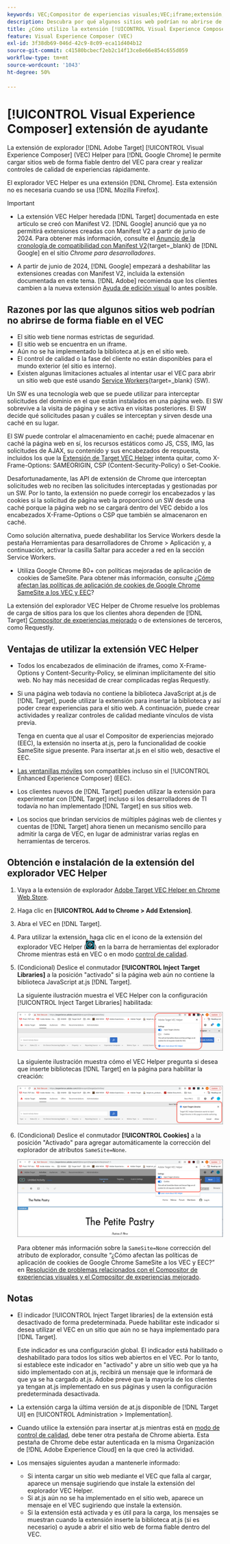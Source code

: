 ```yaml
---
keywords: VEC;Compositor de experiencias visuales;VEC;iframe;extensión;explorador
description: Descubra por qué algunos sitios web podrían no abrirse de forma fiable en el [!UICONTROL Visual Experience Composer] (VEC). La extensión del explorador VEC Helper le permite cargar sitios web de forma fiable dentro del VEC.
title: ¿Cómo utilizo la extensión [!UICONTROL Visual Experience Composer] (VEC) Helper?
feature: Visual Experience Composer (VEC)
exl-id: 3f38db69-046d-42c9-8c09-eca11d404b12
source-git-commit: c41580bcbecf2eb2c14f13ce8e66e854c655d059
workflow-type: tm+mt
source-wordcount: '1043'
ht-degree: 50%

---
```


# [!UICONTROL Visual Experience Composer] extensión de ayudante

La extensión de explorador [!DNL Adobe Target] [!UICONTROL Visual Experience Composer] (VEC) Helper para [!DNL Google Chrome] le permite cargar sitios web de forma fiable dentro del VEC para crear y realizar controles de calidad de experiencias rápidamente.

El explorador VEC Helper es una extensión [!DNL Chrome]. Esta extensión no es necesaria cuando se usa [!DNL Mozilla Firefox].

>[!IMPORTANT]
>
>* La extensión VEC Helper heredada [!DNL Target] documentada en este artículo se creó con Manifest V2. [!DNL Google] anunció que ya no permitirá extensiones creadas con Manifest V2 a partir de junio de 2024. Para obtener más información, consulte el [Anuncio de la cronología de compatibilidad con Manifest V2](https://developer.chrome.com/docs/extensions/develop/migrate/mv2-deprecation-timeline){target=_blank} de [!DNL Google] en el sitio *Chrome para desarrolladores*.
>
>* A partir de junio de 2024, [!DNL Google] empezará a deshabilitar las extensiones creadas con Manifest V2, incluida la extensión documentada en este tema. [!DNL Adobe] recomienda que los clientes cambien a la nueva extensión [Ayuda de edición visual](/help/main/c-experiences/c-visual-experience-composer/r-troubleshoot-composer/visual-editing-helper-extension.md) lo antes posible.

## Razones por las que algunos sitios web podrían no abrirse de forma fiable en el VEC

* El sitio web tiene normas estrictas de seguridad.
* El sitio web se encuentra en un iframe.
* Aún no se ha implementado la biblioteca at.js en el sitio web.
* El control de calidad o la fase del cliente no están disponibles para el mundo exterior (el sitio es interno).
* Existen algunas limitaciones actuales al intentar usar el VEC para abrir un sitio web que esté usando [Service Workers](https://developer.mozilla.org/es/docs/Web/API/Service_Worker_API){target=_blank} (SW).

Un SW es una tecnología web que se puede utilizar para interceptar solicitudes del dominio en el que están instalados en una página web. El SW sobrevive a la visita de página y se activa en visitas posteriores. El SW decide qué solicitudes pasan y cuáles se interceptan y sirven desde una caché en su lugar.

El SW puede controlar el almacenamiento en caché; puede almacenar en caché la página web en sí, los recursos estáticos como JS, CSS, IMG, las solicitudes de AJAX, su contenido y sus encabezados de respuesta, incluidos los que la [Extensión de Target VEC Helper](/help/main/c-experiences/c-visual-experience-composer/r-troubleshoot-composer/vec-helper-browser-extension.md) intenta quitar, como X-Frame-Options: SAMEORIGIN, CSP (Content-Security-Policy) o Set-Cookie.

Desafortunadamente, las API de extensión de Chrome que interceptan solicitudes web no reciben las solicitudes interceptadas y gestionadas por un SW. Por lo tanto, la extensión no puede corregir los encabezados y las cookies si la solicitud de página web la proporcionó un SW desde una caché porque la página web no se cargará dentro del VEC debido a los encabezados X-Frame-Options o CSP que también se almacenaron en caché.

Como solución alternativa, puede deshabilitar los Service Workers desde la pestaña Herramientas para desarrolladores de Chrome > Aplicación y, a continuación, activar la casilla Saltar para acceder a red en la sección Service Workers.

* Utiliza Google Chrome 80+ con políticas mejoradas de aplicación de cookies de SameSite. Para obtener más información, consulte [¿Cómo afectan las políticas de aplicación de cookies de Google Chrome SameSite a los VEC y EEC](/help/main/c-experiences/c-visual-experience-composer/r-troubleshoot-composer/issues-related-to-the-visual-experience-composer-vec-and-enhanced-experience-composer-eec.md#samesite)?

La extensión del explorador VEC Helper de Chrome resuelve los problemas de carga de sitios para los que los clientes ahora dependen de [!DNL Target] [Compositor de experiencias mejorado](/help/main/administrating-target/visual-experience-composer-set-up.md#eec) o de extensiones de terceros, como Requestly.

## Ventajas de utilizar la extensión VEC Helper

* Todos los encabezados de eliminación de iframes, como X-Frame-Options y Content-Security-Policy, se eliminan implícitamente del sitio web. No hay más necesidad de crear complicadas reglas Requestly.
* Si una página web todavía no contiene la biblioteca JavaScript at.js de [!DNL Target], puede utilizar la extensión para insertar la biblioteca y así poder crear experiencias para el sitio web. A continuación, puede crear actividades y realizar controles de calidad mediante vínculos de vista previa.

  Tenga en cuenta que al usar el Compositor de experiencias mejorado (EEC), la extensión no inserta at.js, pero la funcionalidad de cookie SameSite sigue presente. Para insertar at.js en el sitio web, desactive el EEC.

* [Las ventanillas móviles](/help/main/c-experiences/c-visual-experience-composer/mobile-viewports.md) son compatibles incluso sin el [!UICONTROL Enhanced Experience Composer] (EEC).
* Los clientes nuevos de [!DNL Target] pueden utilizar la extensión para experimentar con [!DNL Target] incluso si los desarrolladores de TI todavía no han implementado [!DNL Target] en sus sitios web.
* Los socios que brindan servicios de múltiples páginas web de clientes y cuentas de [!DNL Target] ahora tienen un mecanismo sencillo para admitir la carga de VEC, en lugar de administrar varias reglas en herramientas de terceros.

## Obtención e instalación de la extensión del explorador VEC Helper

1. Vaya a la extensión de explorador [Adobe Target VEC Helper en Chrome Web Store](https://chrome.google.com/webstore/detail/adobe-target-vec-helper/ggjpideecfnbipkacplkhhaflkdjagak).
1. Haga clic en **[!UICONTROL Add to Chrome > Add Extension]**.
1. Abra el VEC en [!DNL Target].
1. Para utilizar la extensión, haga clic en el icono de la extensión del explorador VEC Helper (![icono de VEC Helper](/help/main/c-experiences/c-visual-experience-composer/r-troubleshoot-composer/assets/vec-help-extension.png)) en la barra de herramientas del explorador Chrome mientras está en VEC o en modo [control de calidad](/help/main/c-activities/c-activity-qa/activity-qa.md).
1. (Condicional) Deslice el conmutador **[!UICONTROL Inject Target Libraries]** a la posición &quot;activado&quot; si la página web aún no contiene la biblioteca JavaScript at.js [!DNL Target].

   La siguiente ilustración muestra el VEC Helper con la configuración [!UICONTROL Inject Target Libraries] habilitada:

   ![VEC Helper 1](/help/main/c-experiences/c-visual-experience-composer/r-troubleshoot-composer/assets/vec-help-extension-1.png)

   La siguiente ilustración muestra cómo el VEC Helper pregunta si desea que inserte bibliotecas [!DNL Target] en la página para habilitar la creación:

   ![VEC Helper 2](/help/main/c-experiences/c-visual-experience-composer/r-troubleshoot-composer/assets/vec-helper.png)

1. (Condicional) Deslice el conmutador **[!UICONTROL Cookies]** a la posición &quot;Activado&quot; para agregar automáticamente la corrección del explorador de atributos `SameSite=None`.

   ![Alternan las cookies en la extensión del ayudante del VEC](/help/main/c-experiences/c-visual-experience-composer/r-troubleshoot-composer/assets/cookies-vec-helper.png)

   Para obtener más información sobre la `SameSite=None` corrección del atributo de explorador, consulte “¿Cómo afectan las políticas de aplicación de cookies de Google Chrome SameSite a los VEC y EEC?” en [Resolución de problemas relacionados con el Compositor de experiencias visuales y el Compositor de experiencias mejorado](/help/main/c-experiences/c-visual-experience-composer/r-troubleshoot-composer/issues-related-to-the-visual-experience-composer-vec-and-enhanced-experience-composer-eec.md#samesite).

## Notas

* El indicador [!UICONTROL Inject Target libraries] de la extensión está desactivado de forma predeterminada. Puede habilitar este indicador si desea utilizar el VEC en un sitio que aún no se haya implementado para [!DNL Target].

  Este indicador es una configuración global. El indicador está habilitado o deshabilitado para todos los sitios web abiertos en el VEC. Por lo tanto, si establece este indicador en &quot;activado&quot; y abre un sitio web que ya ha sido implementado con at.js, recibirá un mensaje que le informará de que ya se ha cargado at.js. Adobe prevé que la mayoría de los clientes ya tengan at.js implementado en sus páginas y usen la configuración predeterminada desactivada.

* La extensión carga la última versión de at.js disponible de [!DNL Target UI] en [!UICONTROL Administration > Implementation].
* Cuando utilice la extensión para insertar at.js mientras está en [modo de control de calidad](/help/main/c-activities/c-activity-qa/activity-qa.md), debe tener otra pestaña de Chrome abierta. Esta pestaña de Chrome debe estar autenticada en la misma Organización de [!DNL Adobe Experience Cloud] en la que creó la actividad.
* Los mensajes siguientes ayudan a mantenerle informado:

   * Si intenta cargar un sitio web mediante el VEC que falla al cargar, aparece un mensaje sugiriendo que instale la extensión del explorador VEC Helper.
   * Si at.js aún no se ha implementado en el sitio web, aparece un mensaje en el VEC sugiriendo que instale la extensión.
   * Si la extensión está activada y es útil para la carga, los mensajes se muestran cuando la extensión inserte la biblioteca at.js (si es necesario) o ayude a abrir el sitio web de forma fiable dentro del VEC.
